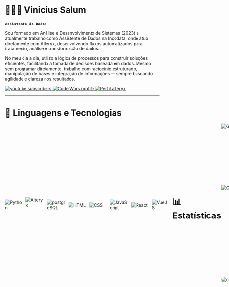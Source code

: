 # 👩🏻‍💻 Vinicius Salum

**`Assistente de Dados`**

Sou formado em Análise e Desenvolvimento de Sistemas (2023) e atualmente trabalho como Assistente de Dados na Incodata, onde atuo diretamente com Alteryx, desenvolvendo fluxos automatizados para tratamento, análise e transformação de dados.

No meu dia a dia, utilizo a lógica de processos para construir soluções eficientes, facilitando a tomada de decisões baseada em dados. Mesmo sem programar diretamente, trabalho com raciocínio estruturado, manipulação de bases e integração de informações — sempre buscando agilidade e clareza nos resultados.


<div>
    <a href="https://www.linkedin.com/in/vinicius-mendes-salum/">
        <img 
            alt="youtube subscribers" 
            title="Acesse meu linkedin" 
            src="https://img.shields.io/badge/LinkedIn-0077B5?style=for-the-badge&logo=linkedin&logoColor=white"
        />
    </a>
    <a href="https://www.codewars.com/users/salumvinicius">
        <img 
            alt="Code Wars profile" 
            title="Code Wars profile" 
            src="https://img.shields.io/badge/Codewars-B1361E.svg?style=for-the-badge&logo=Codewars&logoColor=white"
        />
    </a> 
    <a href="https://community.alteryx.com/t5/user/viewprofilepage/user-id/715041">
        <img 
            alt="Perfil alteryx" 
            title="Perfil alteryx" 
            src="https://img.shields.io/badge/Alteryx-0078C0.svg?style=for-the-badge&logo=Alteryx&logoColor=white"
        />
    </a>

</div>

---

# 🤖 Linguagens e Tecnologias

<div style="display: flex; align-items: center; justify-content: space-between;">
    <div style="display: flex; align-items: center;">
        <img alt="Python" title="Python" width="60px" style="padding-right: 10px;" src="https://cdn.jsdelivr.net/gh/devicons/devicon@latest/icons/python/python-original.svg" />
        <img alt="Alteryx" title="Alteryx" height="50px" style="padding-right: 10px;" src="https://cdn.brandfetch.io/id9_d11aqZ/theme/dark/logo.svg?c=1bxid64Mup7aczewSAYMX&t=1667654409228" />
        <img alt="postgreSQL" title="postgreSQL" width="60px" style="padding-right: 10px;" src="https://cdn.jsdelivr.net/gh/devicons/devicon@latest/icons/postgresql/postgresql-original.svg" />
        <img alt="HTML" title="HTML" width="60px" style="padding-right: 10px;" src="https://cdn.jsdelivr.net/gh/devicons/devicon@latest/icons/html5/html5-original.svg" />
        <img alt="CSS" title="CSS" width="60px" style="padding-right: 10px;" src="https://cdn.jsdelivr.net/gh/devicons/devicon@latest/icons/css3/css3-original.svg" />
        <img alt="JavaScript" title="JavaScript" width="60px" style="padding-right: 10px;" src="https://cdn.jsdelivr.net/gh/devicons/devicon@latest/icons/javascript/javascript-original.svg" />
        <img alt="React" title="React" width="60px" style="padding-right: 10px;" src="https://cdn.jsdelivr.net/gh/devicons/devicon@latest/icons/react/react-original.svg" />
        <img alt="VueJS" title="VueJS" width="60px" style="padding-right: 10px;" src="https://cdn.jsdelivr.net/gh/devicons/devicon@latest/icons/vuejs/vuejs-original.svg"/>
    </div>


<br/>



---


<h1>📊 Estatísticas</h1>

<div style="display: inline_block">
  <img 
    align="left" 
    alt="GitHub Stats" 
    height="200" 
    style="padding-right: 10px;" 
    src="https://github-readme-stats.vercel.app/api?username=Viniciusmendessalum&show_icons=true&theme=tokyonight&include_all_commits=true&locale=pt-br" 
  />

<img 
      align="left" 
      alt="GitHub Stats" 
      height="300" 
      src="https://github-readme-stats.vercel.app/api/top-langs/?username=Viniciusmendessalum&theme=tokyonight&layout=compact&custom_title=Tecnologias&langs_count=9" 
  />
  

  <img
      src="https://media4.giphy.com/media/v1.Y2lkPTc5MGI3NjExa3Q4ZTFhYWowZHZnYjBpbXBzdDNuZ3hubjMwNDZhbG9na3M0OG5nZyZlcD12MV9pbnRlcm5hbF9naWZfYnlfaWQmY3Q9Zw/78XCFBGOlS6keY1Bil/giphy.gif?v=2"
      width="200"
      style="border-radius:12px; display:block;"
      alt="coding gif"
    />

</div>

<br/>
<br/>
<br/>
<br/>
<br/>

<picture align="center">
  <source media="(prefers-color-scheme: dark)" srcset="https://raw.githubusercontent.com/viniciussalum0405/viniciussalum0405/output/github-contribution-grid-snake-dark.svg">
  <source media="(prefers-color-scheme: light)" srcset="https://raw.githubusercontent.com/viniciussalum0405/viniciussalum0405/output/github-contribution-grid-snake-dark.svg">
  <img align="center" alt="github contribution grid snake animation" src="https://raw.githubusercontent.com/viniciussalum0405/viniciussalum0405/output/github-contribution-grid-snake.svg">
</picture>





